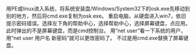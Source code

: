 用PE或linux进入系统，将系统安装盘/Windows/System32下的osk.exe先移动到别的地方，然后将cmd.exe复制为osk.exe。
重启电脑，从硬盘进入win7，依旧提示密码错误。选择左下角的帮助中心，选择帮助中心，选择屏幕键盘，点应用。此时弹出的不是屏幕键盘，而是cmd控制台。
用“net user”看一下系统的用户，用“net user 用户名 新密码”就可以更改密码了。
不过是用cmd.exe替换了屏幕键盘。